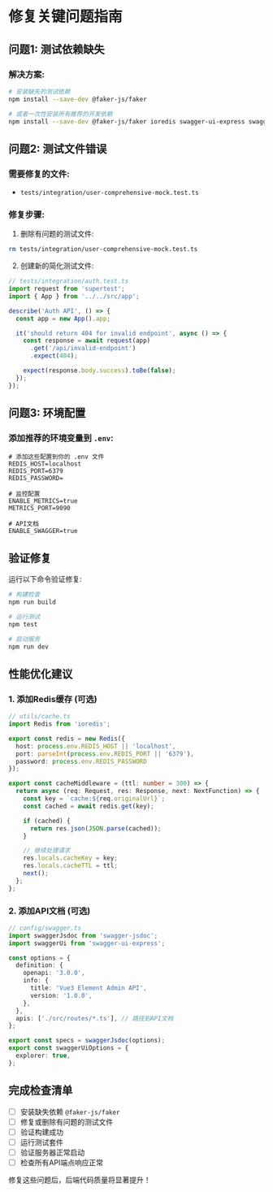# 修复关键问题指南

## 问题1: 测试依赖缺失

### 解决方案:
```bash
# 安装缺失的测试依赖
npm install --save-dev @faker-js/faker

# 或者一次性安装所有推荐的开发依赖
npm install --save-dev @faker-js/faker ioredis swagger-ui-express swagger-jsdoc
```

## 问题2: 测试文件错误

### 需要修复的文件:
- `tests/integration/user-comprehensive-mock.test.ts`

### 修复步骤:
1. 删除有问题的测试文件:
```bash
rm tests/integration/user-comprehensive-mock.test.ts
```

2. 创建新的简化测试文件:
```typescript
// tests/integration/auth.test.ts
import request from 'supertest';
import { App } from '../../src/app';

describe('Auth API', () => {
  const app = new App().app;

  it('should return 404 for invalid endpoint', async () => {
    const response = await request(app)
      .get('/api/invalid-endpoint')
      .expect(404);

    expect(response.body.success).toBe(false);
  });
});
```

## 问题3: 环境配置

### 添加推荐的环境变量到 `.env`:
```env
# 添加这些配置到你的 .env 文件
REDIS_HOST=localhost
REDIS_PORT=6379
REDIS_PASSWORD=

# 监控配置
ENABLE_METRICS=true
METRICS_PORT=9090

# API文档
ENABLE_SWAGGER=true
```

## 验证修复

运行以下命令验证修复:
```bash
# 构建检查
npm run build

# 运行测试
npm test

# 启动服务
npm run dev
```

## 性能优化建议

### 1. 添加Redis缓存 (可选)
```typescript
// utils/cache.ts
import Redis from 'ioredis';

export const redis = new Redis({
  host: process.env.REDIS_HOST || 'localhost',
  port: parseInt(process.env.REDIS_PORT || '6379'),
  password: process.env.REDIS_PASSWORD
});

export const cacheMiddleware = (ttl: number = 300) => {
  return async (req: Request, res: Response, next: NextFunction) => {
    const key = `cache:${req.originalUrl}`;
    const cached = await redis.get(key);

    if (cached) {
      return res.json(JSON.parse(cached));
    }

    // 继续处理请求
    res.locals.cacheKey = key;
    res.locals.cacheTTL = ttl;
    next();
  };
};
```

### 2. 添加API文档 (可选)
```typescript
// config/swagger.ts
import swaggerJsdoc from 'swagger-jsdoc';
import swaggerUi from 'swagger-ui-express';

const options = {
  definition: {
    openapi: '3.0.0',
    info: {
      title: 'Vue3 Element Admin API',
      version: '1.0.0',
    },
  },
  apis: ['./src/routes/*.ts'], // 路径到API文档
};

export const specs = swaggerJsdoc(options);
export const swaggerUiOptions = {
  explorer: true,
};
```

## 完成检查清单

- [ ] 安装缺失依赖 `@faker-js/faker`
- [ ] 修复或删除有问题的测试文件
- [ ] 验证构建成功
- [ ] 运行测试套件
- [ ] 验证服务器正常启动
- [ ] 检查所有API端点响应正常

修复这些问题后，后端代码质量将显著提升！